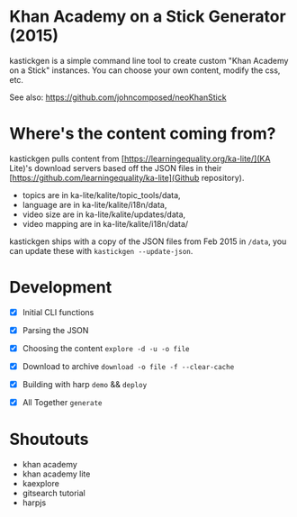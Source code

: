 

# Khan Academy on a Stick Generator (2015)

kastickgen is a simple command line tool to create custom "Khan Academy on a Stick" instances. You can choose your own content, modify the css, etc. 

See also: https://github.com/johncomposed/neoKhanStick


# Where's the content coming from?

kastickgen pulls content from [https://learningequality.org/ka-lite/](KA Lite)'s download servers based off the JSON files in their [https://github.com/learningequality/ka-lite](Github repository).

- topics are in ka-lite/kalite/topic_tools/data,
- language are in ka-lite/kalite/i18n/data,
- video size are in ka-lite/kalite/updates/data,
- video mapping are in ka-lite/kalite/i18n/data/

kastickgen ships with a copy of the JSON files from Feb 2015 in `/data`, you can update these with `kastickgen --update-json`. 



# Development

- [x] Initial CLI functions
- [x] Parsing the JSON
- [x] Choosing the content `explore -d -u -o file`
- [x] Download to archive  `download -o file -f --clear-cache`
- [x] Building with harp `demo` && `deploy`
- [x] All Together `generate`




# Shoutouts

- khan academy
- khan academy lite
- kaexplore
- gitsearch tutorial
- harpjs


